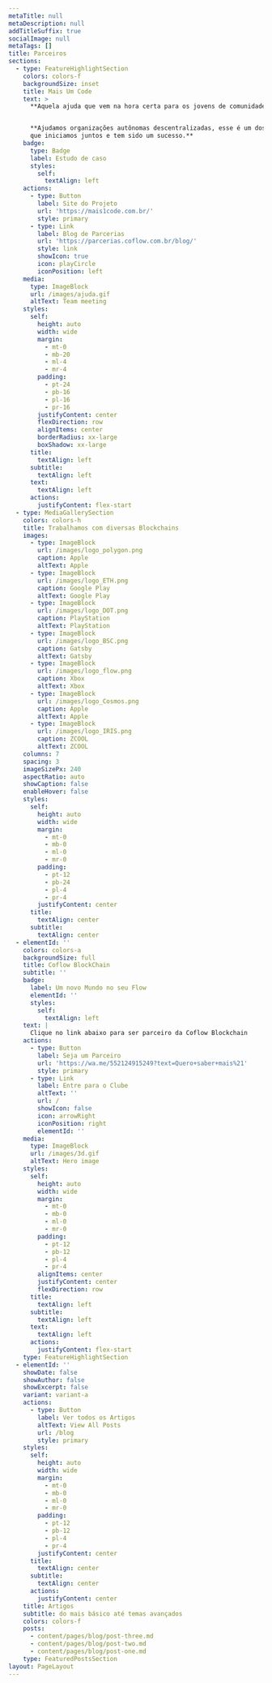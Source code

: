 ```yaml
---
metaTitle: null
metaDescription: null
addTitleSuffix: true
socialImage: null
metaTags: []
title: Parceiros
sections:
  - type: FeatureHighlightSection
    colors: colors-f
    backgroundSize: inset
    title: Mais Um Code
    text: >
      **Aquela ajuda que vem na hora certa para os jovens de comunidade! **


      **Ajudamos organizações autônomas descentralizadas, esse é um dos projetos
      que iniciamos juntos e tem sido um sucesso.**
    badge:
      type: Badge
      label: Estudo de caso
      styles:
        self:
          textAlign: left
    actions:
      - type: Button
        label: Site do Projeto
        url: 'https://mais1code.com.br/'
        style: primary
      - type: Link
        label: Blog de Parcerias
        url: 'https://parcerias.coflow.com.br/blog/'
        style: link
        showIcon: true
        icon: playCircle
        iconPosition: left
    media:
      type: ImageBlock
      url: /images/ajuda.gif
      altText: Team meeting
    styles:
      self:
        height: auto
        width: wide
        margin:
          - mt-0
          - mb-20
          - ml-4
          - mr-4
        padding:
          - pt-24
          - pb-16
          - pl-16
          - pr-16
        justifyContent: center
        flexDirection: row
        alignItems: center
        borderRadius: xx-large
        boxShadow: xx-large
      title:
        textAlign: left
      subtitle:
        textAlign: left
      text:
        textAlign: left
      actions:
        justifyContent: flex-start
  - type: MediaGallerySection
    colors: colors-h
    title: Trabalhamos com diversas Blockchains
    images:
      - type: ImageBlock
        url: /images/logo_polygon.png
        caption: Apple
        altText: Apple
      - type: ImageBlock
        url: /images/logo_ETH.png
        caption: Google Play
        altText: Google Play
      - type: ImageBlock
        url: /images/logo_DOT.png
        caption: PlayStation
        altText: PlayStation
      - type: ImageBlock
        url: /images/logo_BSC.png
        caption: Gatsby
        altText: Gatsby
      - type: ImageBlock
        url: /images/logo_flow.png
        caption: Xbox
        altText: Xbox
      - type: ImageBlock
        url: /images/logo_Cosmos.png
        caption: Apple
        altText: Apple
      - type: ImageBlock
        url: /images/logo_IRIS.png
        caption: ZCOOL
        altText: ZCOOL
    columns: 7
    spacing: 3
    imageSizePx: 240
    aspectRatio: auto
    showCaption: false
    enableHover: false
    styles:
      self:
        height: auto
        width: wide
        margin:
          - mt-0
          - mb-0
          - ml-0
          - mr-0
        padding:
          - pt-12
          - pb-24
          - pl-4
          - pr-4
        justifyContent: center
      title:
        textAlign: center
      subtitle:
        textAlign: center
  - elementId: ''
    colors: colors-a
    backgroundSize: full
    title: Coflow BlockChain
    subtitle: ''
    badge:
      label: Um novo Mundo no seu Flow
      elementId: ''
      styles:
        self:
          textAlign: left
    text: |
      Clique no link abaixo para ser parceiro da Coflow Blockchain
    actions:
      - type: Button
        label: Seja um Parceiro
        url: 'https://wa.me/552124915249?text=Quero+saber+mais%21'
        style: primary
      - type: Link
        label: Entre para o Clube
        altText: ''
        url: /
        showIcon: false
        icon: arrowRight
        iconPosition: right
        elementId: ''
    media:
      type: ImageBlock
      url: /images/3d.gif
      altText: Hero image
    styles:
      self:
        height: auto
        width: wide
        margin:
          - mt-0
          - mb-0
          - ml-0
          - mr-0
        padding:
          - pt-12
          - pb-12
          - pl-4
          - pr-4
        alignItems: center
        justifyContent: center
        flexDirection: row
      title:
        textAlign: left
      subtitle:
        textAlign: left
      text:
        textAlign: left
      actions:
        justifyContent: flex-start
    type: FeatureHighlightSection
  - elementId: ''
    showDate: false
    showAuthor: false
    showExcerpt: false
    variant: variant-a
    actions:
      - type: Button
        label: Ver todos os Artigos
        altText: View All Posts
        url: /blog
        style: primary
    styles:
      self:
        height: auto
        width: wide
        margin:
          - mt-0
          - mb-0
          - ml-0
          - mr-0
        padding:
          - pt-12
          - pb-12
          - pl-4
          - pr-4
        justifyContent: center
      title:
        textAlign: center
      subtitle:
        textAlign: center
      actions:
        justifyContent: center
    title: Artigos
    subtitle: do mais básico até temas avançados
    colors: colors-f
    posts:
      - content/pages/blog/post-three.md
      - content/pages/blog/post-two.md
      - content/pages/blog/post-one.md
    type: FeaturedPostsSection
layout: PageLayout
---
```

